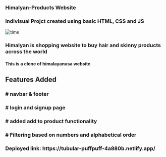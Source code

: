
### Himalyan-Products Website 

<h3>Indivisual Projct created using basic HTML, CSS and JS </h3>

<p>
  <img src="https://i.ibb.co/7XMHfHW/himalyan-project-log.jpg" alt="time"/>
</p>

<h3>Himalyan is shopping website to buy hair and skinny products across the world </h3>

<h4> This is a clone of himalayanusa website</h4>

<h2>Features Added</h2>

<h3># navbar & footer</h3>
<h3># login and signup page</h3>
<h3># added add to product functionality</h3>
<h3># Filtering based on numbers and alphabetical order</h3>


<p>
<h3>Deployed link: https://tubular-puffpuff-4a880b.netlify.app/</h3>
</p>

